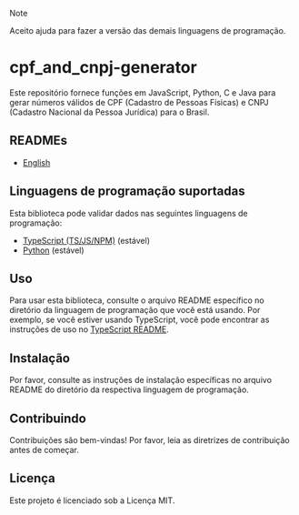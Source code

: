 > [!NOTE]
> Aceito ajuda para fazer a versão das demais linguagens de programação.

# cpf_and_cnpj-generator

Este repositório fornece funções em JavaScript, Python, C e Java para gerar números válidos de CPF (Cadastro de Pessoas Físicas) e CNPJ (Cadastro Nacional da Pessoa Jurídica) para o Brasil.

## READMEs

- [English](README_EN.md)

## Linguagens de programação suportadas

Esta biblioteca pode validar dados nas seguintes linguagens de programação:

- [TypeScript (TS/JS/NPM)](https://github.com/gabriel-logan/Gerador-CPF-e-CNPJ-valido/tree/main/packages/typescript/README.md) (estável)
- [Python](https://github.com/gabriel-logan/Gerador-CPF-e-CNPJ-valido/tree/main/packages/python/README.md) (estável)

## Uso

Para usar esta biblioteca, consulte o arquivo README específico no diretório da linguagem de programação que você está usando.
Por exemplo, se você estiver usando TypeScript, você pode encontrar as instruções de uso no [TypeScript README](https://github.com/gabriel-logan/Gerador-CPF-e-CNPJ-valido/tree/main/packages/typescript/README.md).

## Instalação

Por favor, consulte as instruções de instalação específicas no arquivo README do diretório da respectiva linguagem de programação.

## Contribuindo

Contribuições são bem-vindas! Por favor, leia as diretrizes de contribuição antes de começar.

## Licença

Este projeto é licenciado sob a Licença MIT.

